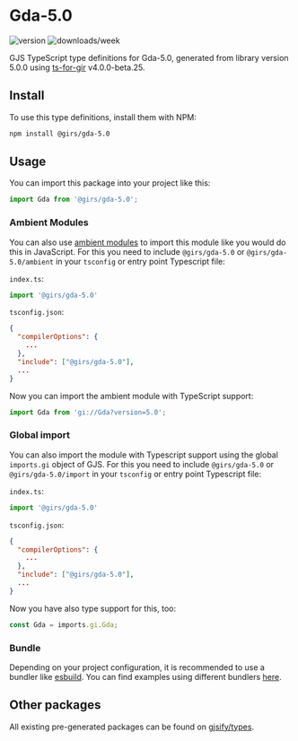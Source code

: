 
# Gda-5.0

![version](https://img.shields.io/npm/v/@girs/gda-5.0)
![downloads/week](https://img.shields.io/npm/dw/@girs/gda-5.0)


GJS TypeScript type definitions for Gda-5.0, generated from library version 5.0.0 using [ts-for-gir](https://github.com/gjsify/ts-for-gir) v4.0.0-beta.25.


## Install

To use this type definitions, install them with NPM:
```bash
npm install @girs/gda-5.0
```

## Usage

You can import this package into your project like this:
```ts
import Gda from '@girs/gda-5.0';
```

### Ambient Modules

You can also use [ambient modules](https://github.com/gjsify/ts-for-gir/tree/main/packages/cli#ambient-modules) to import this module like you would do this in JavaScript.
For this you need to include `@girs/gda-5.0` or `@girs/gda-5.0/ambient` in your `tsconfig` or entry point Typescript file:

`index.ts`:
```ts
import '@girs/gda-5.0'
```

`tsconfig.json`:
```json
{
  "compilerOptions": {
    ...
  },
  "include": ["@girs/gda-5.0"],
  ...
}
```

Now you can import the ambient module with TypeScript support: 

```ts
import Gda from 'gi://Gda?version=5.0';
```

### Global import

You can also import the module with Typescript support using the global `imports.gi` object of GJS.
For this you need to include `@girs/gda-5.0` or `@girs/gda-5.0/import` in your `tsconfig` or entry point Typescript file:

`index.ts`:
```ts
import '@girs/gda-5.0'
```

`tsconfig.json`:
```json
{
  "compilerOptions": {
    ...
  },
  "include": ["@girs/gda-5.0"],
  ...
}
```

Now you have also type support for this, too:

```ts
const Gda = imports.gi.Gda;
```

### Bundle

Depending on your project configuration, it is recommended to use a bundler like [esbuild](https://esbuild.github.io/). You can find examples using different bundlers [here](https://github.com/gjsify/ts-for-gir/tree/main/examples).

## Other packages

All existing pre-generated packages can be found on [gjsify/types](https://github.com/gjsify/types).

